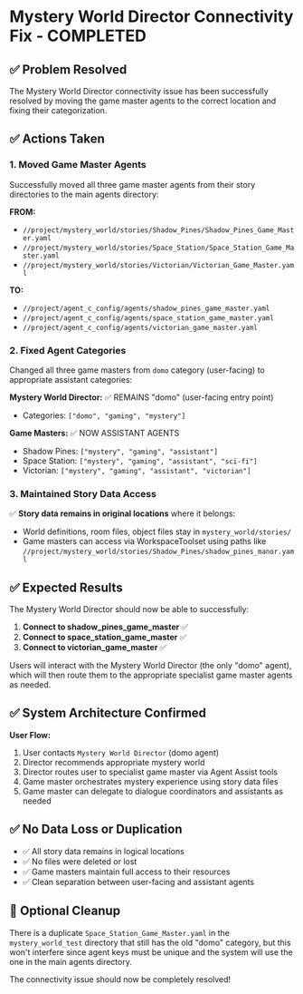 # Mystery World Director Connectivity Fix - COMPLETED

## ✅ Problem Resolved

The Mystery World Director connectivity issue has been successfully resolved by moving the game master agents to the correct location and fixing their categorization.

## ✅ Actions Taken

### 1. Moved Game Master Agents
Successfully moved all three game master agents from their story directories to the main agents directory:

**FROM:**
- `//project/mystery_world/stories/Shadow_Pines/Shadow_Pines_Game_Master.yaml`
- `//project/mystery_world/stories/Space_Station/Space_Station_Game_Master.yaml` 
- `//project/mystery_world/stories/Victorian/Victorian_Game_Master.yaml`

**TO:**
- `//project/agent_c_config/agents/shadow_pines_game_master.yaml`
- `//project/agent_c_config/agents/space_station_game_master.yaml`
- `//project/agent_c_config/agents/victorian_game_master.yaml`

### 2. Fixed Agent Categories
Changed all three game masters from `domo` category (user-facing) to appropriate assistant categories:

**Mystery World Director:** ✅ REMAINS "domo" (user-facing entry point)
- Categories: `["domo", "gaming", "mystery"]`

**Game Masters:** ✅ NOW ASSISTANT AGENTS
- Shadow Pines: `["mystery", "gaming", "assistant"]`
- Space Station: `["mystery", "gaming", "assistant", "sci-fi"]`
- Victorian: `["mystery", "gaming", "assistant", "victorian"]`

### 3. Maintained Story Data Access
✅ **Story data remains in original locations** where it belongs:
- World definitions, room files, object files stay in `mystery_world/stories/`
- Game masters can access via WorkspaceToolset using paths like `//project/mystery_world/stories/Shadow_Pines/shadow_pines_manor.yaml`

## ✅ Expected Results

The Mystery World Director should now be able to successfully:
1. **Connect to shadow_pines_game_master** ✅
2. **Connect to space_station_game_master** ✅
3. **Connect to victorian_game_master** ✅

Users will interact with the Mystery World Director (the only "domo" agent), which will then route them to the appropriate specialist game master agents as needed.

## ✅ System Architecture Confirmed

**User Flow:**
1. User contacts `Mystery World Director` (domo agent)
2. Director recommends appropriate mystery world
3. Director routes user to specialist game master via Agent Assist tools
4. Game master orchestrates mystery experience using story data files
5. Game master can delegate to dialogue coordinators and assistants as needed

## ✅ No Data Loss or Duplication

- ✅ All story data remains in logical locations
- ✅ No files were deleted or lost  
- ✅ Game masters maintain full access to their resources
- ✅ Clean separation between user-facing and assistant agents

## 🔧 Optional Cleanup

There is a duplicate `Space_Station_Game_Master.yaml` in the `mystery_world_test` directory that still has the old "domo" category, but this won't interfere since agent keys must be unique and the system will use the one in the main agents directory.

The connectivity issue should now be completely resolved!
